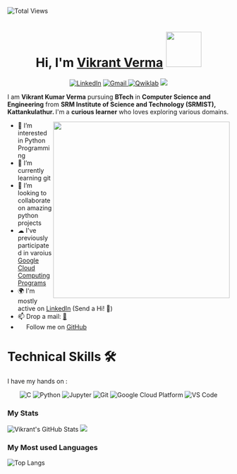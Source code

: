 <!-- - 👋 Hi, I’m @Vikrant616
- 👀 I’m interested in Python Programming
- 🌱 I’m currently learning git 
- 💞️ I’m looking to collaborate on amazing python projects
 -->

<!--intro name  -->

![Total Views](https://views.whatilearened.today/views/github/616Vikrant/616Vikrant.svg)
<h1 align="center" >Hi, I'm <a href="https://www.linkedin.com/in/vikrant616" target="_blank"> Vikrant Verma</a> <img src="https://media.giphy.com/media/J60klcdfVdpryi1u78/giphy.gif" width="80"></h1>

<!-- Social links -->
<div align="center">
<a  href="https://www.linkedin.com/in/vikrant616/" target="_blank"><img alt="LinkedIn" src="https://img.shields.io/badge/linkedin%20-%230077B5.svg?&style=for-the-badge&logo=linkedin&logoColor=white" /></a>
<a href="mailto:616vikrant@gmail.com"><img  alt="Gmail" src="https://img.shields.io/badge/Gmail-D14836?style=for-the-badge&logo=gmail&logoColor=white" />
<a href="https://www.qwiklabs.com/public_profiles/c7d46737-4da0-4c1b-aa27-dbe6bf6596be" target="blank"><img alt="Qwiklab" src="https://img.shields.io/badge/Qwiklab-%2300acee.svg?&style=for-the-badge&logo=Qwiklab&logoColor=yellow&alt=Qwiklab" /></a>
<a href="https://www.hackerrank.com/616vikrant" target="_blank"><img src="https://img.shields.io/badge/-Hackerrank-2EC866?style=for-the-badge&logo=HackerRank&logoColor=white" /></a>
</div>

I am <b>Vikrant Kumar Verma</b> pursuing <b>BTech</b> in <b>Computer Science and Engineering</b> from <b>SRM Institute of Science and Technology (SRMIST), Kattankulathur. </b> I'm a <b>curious learner</b> who loves exploring various domains. 

<img align='right' src="https://thumbs.gfycat.com/EvilNextDevilfish-size_restricted.gif" width="400">

- 👀 I’m interested in Python Programming
- 🌱 I’m currently learning git 
- 💞️ I’m looking to collaborate on amazing python projects
- ☁  I've previously participated in varoius [Google Cloud Computing Programs](https://www.qwiklabs.com/public_profiles/c7d46737-4da0-4c1b-aa27-dbe6bf6596be)
- 🌍 I'm mostly active on [LinkedIn](https://www.linkedin.com/in/vikrant616/) (Send a Hi! :wave:)
- 📫 Drop a mail: [📧](616vikrant@gmail.com)
- <img src="https://media.giphy.com/media/d9IfL7seBexHLct75B/giphy.gif" width="15"> Follow me on [GitHub](https://github.com/616Vikrant) <img src="https://media.giphy.com/media/dxn6fRlTIShoeBr69N/giphy.gif" width="15">


<h1>Technical Skills 🛠</h1>
   
I have my hands on : 

<p align="center"> 
<img alt="C" src="https://img.shields.io/badge/c-%2300599C.svg?&style=for-the-badge&logo=c&logoColor=white" />
<img alt="Python" src="https://img.shields.io/badge/python-%2314354C.svg?style=for-the-badge&logo=python&logoColor=white"/>
<img alt="Jupyter" src="https://img.shields.io/badge/Jupyter-F37626.svg?&style=for-the-badge&logo=Jupyter&logoColor=white" />
<img alt="Git" src="https://img.shields.io/badge/Git-F05032?style=for-the-badge&logo=git&logoColor=white" />
<img alt="Google Cloud Platform" src="https://img.shields.io/badge/Google_Cloud-4285F4?style=for-the-badge&logo=google-cloud&logoColor=white" />
<img alt="VS Code" src="https://img.shields.io/badge/Visual_Studio_Code-0078D4?style=for-the-badge&logo=visual%20studio%20code&logoColor=white" />
</p>
 
 ### My Stats

![Vikrant's GitHub Stats](https://github-readme-stats.vercel.app/api?username=616Vikrant&theme=vue&show_icons=true)
<img src="https://github-readme-streak-stats.herokuapp.com/?user=616Vikrant" />

### My Most used Languages

![Top Langs](https://github-readme-stats.vercel.app/api/top-langs/?username=616Vikrant&show_icons=true&theme=vue)

